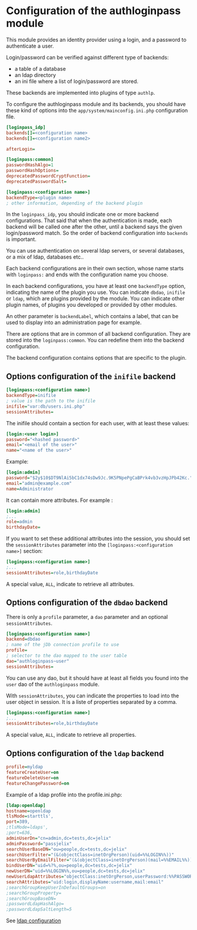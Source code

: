 
Configuration of the authloginpass module
=========================================

This module provides an identity provider using a login, and a password to
authenticate a user.

Login/password can be verified against different type of backends:

* a table of a database
* an ldap directory
* an ini file where a list of login/password are stored. 

These backends are implemented into plugins of type `authlp`.

To configure the authloginpass module and its backends, you should have
these kind of options into the `app/system/mainconfig.ini.php` configuration file.


```ini
[loginpass_idp]
backends[]=<configuration name>
backends[]=<configuration name2>

afterLogin=

[loginpass:common]
passwordHashAlgo=1
passwordHashOptions=
deprecatedPasswordCryptFunction=
deprecatedPasswordSalt=

[loginpass:<configuration name>]
backendType=<plugin name>
; other information, depending of the backend plugin

```

In the `loginpass_idp`, you should indicate one or more backend configurations.
That said that when the authentication is made, each backend will be called
one after the other, until a backend says the given login/password match.
So the order of backend configuration into `backends` is important. 

You can use authentication on several ldap servers, or several databases, or
a mix of ldap, databases etc..
 
Each backend configurations are in their own section, whose name starts with
`loginpass:` and ends with the configuration name you choose.

In each backend configurations, you have at least one `backendType` option,
indicating the name of the plugin you use. You can indicate `dbdao`, `inifile`
or `ldap`, which are plugins provided by the module. You can indicate other
plugin names, of plugins you developed or provided by other modules.

An other parameter is `backendLabel`, which contains a label, that can be used
to display into an administration page for example.

There are options that are in common of all backend configuration. They are
stored into the `loginpass:common`. You can redefine them into the backend 
configuration.

The backend configuration contains options that are specific to the plugin.

 
Options configuration of the `inifile` backend
-----------------------------------------------


```ini
[loginpass:<configuration name>]
backendType=inifile
; value is the path to the inifile
inifile="var:db/users.ini.php"
sessionAttributes=
```

The inifile should contain a section for each user, with at least these values:

```ini
[login:<user login>]
password="<hashed password>"
email="<email of the user>"
name="<name of the user>"
```

Example:

```ini
[login:admin]
password="$2y$10$DT9NlAi5bC1dx74sDw9Jc.9K5PNpePgCaBPrk4vb3vzHpJPb42Kc."
email="admin@example.com"
name=Administrator
```

It can contain more attributes. For example : 

```ini
[login:admin]
;...
role=admin
birthdayDate=
```

If you want to set these additional attributes into the session, you should set
the `sessionAttributes` parameter into the `[loginpass:<configuration name>]` section:


```ini
[loginpass:<configuration name>]
;...
sessionAttributes=role,birthdayDate
```

A special value, `ALL`, indicate to retrieve all attributes.


Options configuration of the `dbdao` backend
---------------------------------------------

There is only a `profile` parameter, a `dao` parameter and an optional `sessionAttributes`.


```ini
[loginpass:<configuration name>]
backend=dbdao
; name of the jDb connection profile to use
profile=
; selector to the dao mapped to the user table
dao="authloginpass~user"
sessionAttributes=
```

You can use any dao, but it should have at least all fields you found into the
`user` dao of the `authloginpass` module.

With `sessionAttributes`, you can indicate the properties to load into the
user object in session. It is a liste of properties separated by a comma.


```ini
[loginpass:<configuration name>]
;...
sessionAttributes=role,birthdayDate
```

A special value, `ALL`, indicate to retrieve all properties.



Options configuration of the `ldap` backend
--------------------------------------------

```ini
profile=myldap
featureCreateUser=on
featureDeleteUser=on
featureChangePassword=on
```

Example of a ldap profile into the profile.ini.php:

```ini
[ldap:openldap]
hostname=openldap
tlsMode=starttls',
port=389,
;tlsMode=ldaps',
;port=636,
adminUserDn="cn=admin,dc=tests,dc=jelix"
adminPassword="passjelix"
searchUserBaseDN="ou=people,dc=tests,dc=jelix"
searchUserFilter="(&(objectClass=inetOrgPerson)(uid=%%LOGIN%%))"
searchUserByEmailFilter="(&(objectClass=inetOrgPerson)(mail=%%EMAIL%%))"
bindUserDN="uid=%?%,ou=people,dc=tests,dc=jelix"
newUserDN="uid=%%LOGIN%%,ou=people,dc=tests,dc=jelix"
newUserLdapAttributes="objectClass:inetOrgPerson,userPassword:%%PASSWORD%%,cn:%%REALNAME%%,sn:%%REALNAME%%"
searchAttributes="uid:login,displayName:username,mail:email"
;searchGroupKeepUserInDefaultGroups=on
;searchGroupProperty=
;searchGroupBaseDN=
;passwordLdapHashAlgo=
;passwordLdapSaltLength=5
```

See [ldap configuration](ldap.md)

